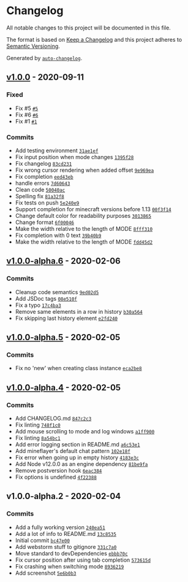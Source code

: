 # Changelog

All notable changes to this project will be documented in this file.

The format is based on [Keep a Changelog](https://keepachangelog.com/en/1.0.0/)
and this project adheres to [Semantic Versioning](https://semver.org/spec/v2.0.0.html).

Generated by [`auto-changelog`](https://github.com/CookPete/auto-changelog).

## [v1.0.0](https://github.com/GroobleDierne/mineflayer-dashboard/compare/v1.0.0-alpha.6...v1.0.0) - 2020-09-11

### Fixed

- Fix #5 [`#5`](https://github.com/GroobleDierne/mineflayer-dashboard/issues/5)
- Fix #6 [`#6`](https://github.com/GroobleDierne/mineflayer-dashboard/issues/6)
- Fix #1 [`#1`](https://github.com/GroobleDierne/mineflayer-dashboard/issues/1)

### Commits

- Add testing environment [`31ae1ef`](https://github.com/GroobleDierne/mineflayer-dashboard/commit/31ae1ef1e6ba029c12193a73efc98d1812b6a710)
- Fix input position when mode changes [`1395f28`](https://github.com/GroobleDierne/mineflayer-dashboard/commit/1395f28c1ef3e3bea5b48a23df6f64d568ec79d8)
- Fix changelog [`83cd231`](https://github.com/GroobleDierne/mineflayer-dashboard/commit/83cd23175d360028594066d4fea2257c76caa962)
- Fix wrong cursor rendering when added offset [`9e969ea`](https://github.com/GroobleDierne/mineflayer-dashboard/commit/9e969eababdb683538666352f95aceb220dea889)
- Fix completion [`eed43eb`](https://github.com/GroobleDierne/mineflayer-dashboard/commit/eed43ebe13a3ec70b8a35ad4f9c715cc4befcf15)
- handle errors [`7d60643`](https://github.com/GroobleDierne/mineflayer-dashboard/commit/7d606436687eb947e46fccc247343b9988be62c1)
- Clean code [`50040ac`](https://github.com/GroobleDierne/mineflayer-dashboard/commit/50040acb915098e822a51617ff5115bbe32310e5)
- Spelling fix [`81a32f8`](https://github.com/GroobleDierne/mineflayer-dashboard/commit/81a32f8efbe330550a49ebfaecddb59f5f77bbc7)
- Fix tests on push [`5e240e9`](https://github.com/GroobleDierne/mineflayer-dashboard/commit/5e240e963640e3c24beff2658463d434473be2db)
- Support completion for minecraft versions before 1.13 [`00f3f14`](https://github.com/GroobleDierne/mineflayer-dashboard/commit/00f3f14ad15183d86dbfe6c09e0a60a664b573c2)
- Change default color for readability purposes [`3013865`](https://github.com/GroobleDierne/mineflayer-dashboard/commit/3013865357dafbe6ff824d54511da58225a6b22e)
- Change format [`6f00046`](https://github.com/GroobleDierne/mineflayer-dashboard/commit/6f000462c0256f0ecc093ada41af902afe6b0c99)
-  Make the width relative to the length of MODE [`8fff310`](https://github.com/GroobleDierne/mineflayer-dashboard/commit/8fff31092d283b69d5a531f935756672a77f75e7)
- Fix completion with 0 text [`39b40b9`](https://github.com/GroobleDierne/mineflayer-dashboard/commit/39b40b92e8160114daadf21bd8a00623ba4b24ea)
- Make the width relative to the length of MODE [`fdd45d2`](https://github.com/GroobleDierne/mineflayer-dashboard/commit/fdd45d264c129896d700638f5509441b17a8229e)

## [v1.0.0-alpha.6](https://github.com/GroobleDierne/mineflayer-dashboard/compare/v1.0.0-alpha.5...v1.0.0-alpha.6) - 2020-02-06

### Commits

- Cleanup code semantics [`9ed02d5`](https://github.com/GroobleDierne/mineflayer-dashboard/commit/9ed02d50a69bdcc14a5bc892f3c9d5233b32488a)
- Add JSDoc tags [`08e510f`](https://github.com/GroobleDierne/mineflayer-dashboard/commit/08e510fa0ede41f126f21049426749adf8e6780a)
- Fix a typo [`17c4ba3`](https://github.com/GroobleDierne/mineflayer-dashboard/commit/17c4ba331f8a804714642dd3ee33320ed136731b)
- Remove same elements in a row in history [`b30a564`](https://github.com/GroobleDierne/mineflayer-dashboard/commit/b30a564788c1d3eac1f2926e68b2e6c2ae5a078f)
- Fix skipping last history element [`e2fd240`](https://github.com/GroobleDierne/mineflayer-dashboard/commit/e2fd2409ea32c1b9cbd9241e0bba5bb079c97161)

## [v1.0.0-alpha.5](https://github.com/GroobleDierne/mineflayer-dashboard/compare/v1.0.0-alpha.4...v1.0.0-alpha.5) - 2020-02-05

### Commits

- Fix no 'new' when creating class instance [`eca2be8`](https://github.com/GroobleDierne/mineflayer-dashboard/commit/eca2be874027a8f9e4a9a0047ec673a72a7ae57a)

## [v1.0.0-alpha.4](https://github.com/GroobleDierne/mineflayer-dashboard/compare/v1.0.0-alpha.2...v1.0.0-alpha.4) - 2020-02-05

### Commits

- Add CHANGELOG.md [`847c2c3`](https://github.com/GroobleDierne/mineflayer-dashboard/commit/847c2c345a115e809ec8a20302dedf791453af06)
- Fix linting [`748f1c0`](https://github.com/GroobleDierne/mineflayer-dashboard/commit/748f1c0a5477a504ed11369b5d9ba78cc7224d6b)
- Add mouse scrolling to mode and log windows [`a1ff900`](https://github.com/GroobleDierne/mineflayer-dashboard/commit/a1ff900294b0cb26b269222de5be8d9f01eba04d)
- Fix linting [`8a54bc1`](https://github.com/GroobleDierne/mineflayer-dashboard/commit/8a54bc1265e21814fdeecc835f16e7c9ceaf2259)
- Add error logging section in README.md [`a6c53e1`](https://github.com/GroobleDierne/mineflayer-dashboard/commit/a6c53e17fc6f3036e36488215dc78ca04c73373e)
- Add mineflayer's default chat pattern [`102e18f`](https://github.com/GroobleDierne/mineflayer-dashboard/commit/102e18faa7976c53fb8b03d3bc44d2b57a9634c8)
- Fix error when going up in empty history [`4183e3c`](https://github.com/GroobleDierne/mineflayer-dashboard/commit/4183e3c43ff3618774b67fb0d390fddb13004ff3)
- Add Node v12.0.0 as an engine dependency [`81be9fa`](https://github.com/GroobleDierne/mineflayer-dashboard/commit/81be9faa1c64d7efd5e34d4b75a79ecf11f5629a)
- Remove postversion hook [`6eac384`](https://github.com/GroobleDierne/mineflayer-dashboard/commit/6eac384608ae5e02c140ce7f894858815af53d72)
- Fix options is undefined [`4f22388`](https://github.com/GroobleDierne/mineflayer-dashboard/commit/4f2238849cfb340ece605ec626c130746bf7cd8b)

## v1.0.0-alpha.2 - 2020-02-04

### Commits

- Add a fully working version [`240ea51`](https://github.com/GroobleDierne/mineflayer-dashboard/commit/240ea5162116b2ca15f9c64910c359930d40302c)
- Add a lot of info to README.md [`13c8535`](https://github.com/GroobleDierne/mineflayer-dashboard/commit/13c8535ffdfa60805e625a2abbcd2cfe34226783)
- Initial commit [`bc47e00`](https://github.com/GroobleDierne/mineflayer-dashboard/commit/bc47e009671fc6e38c2bbb5ea65ff107f3a97ce4)
- Add webstorm stuff to gitignore [`331c7a0`](https://github.com/GroobleDierne/mineflayer-dashboard/commit/331c7a067a4c93f6675e5ec90e6a9890b31572b3)
- Move standard to devDependencies [`ebbb70c`](https://github.com/GroobleDierne/mineflayer-dashboard/commit/ebbb70c63960cd0c333bcbd8afd12da4ac1be28b)
- Fix cursor position after using tab completion [`573615d`](https://github.com/GroobleDierne/mineflayer-dashboard/commit/573615d646ff05162f201e7ce65cf274af6bc5e5)
- Fix crashing when switching mode [`8936219`](https://github.com/GroobleDierne/mineflayer-dashboard/commit/89362192b6398d299a229bf2749ab8b584c7d6af)
- Add screenshot [`5e6b0b3`](https://github.com/GroobleDierne/mineflayer-dashboard/commit/5e6b0b3bb3744e6f3e8baee5e30914caf1385c9e)
